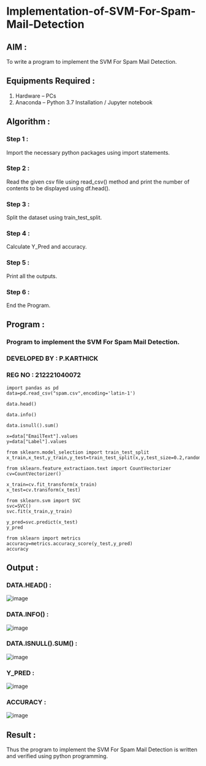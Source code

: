 # Implementation-of-SVM-For-Spam-Mail-Detection

## AIM :

To write a program to implement the SVM For Spam Mail Detection.

## Equipments Required :

1. Hardware – PCs
2. Anaconda – Python 3.7 Installation / Jupyter notebook

## Algorithm :

### Step 1 :

Import the necessary python packages using import statements.

### Step 2 :

Read the given csv file using read_csv() method and print the number of contents to be displayed using df.head().

### Step 3 :

Split the dataset using train_test_split.

### Step 4 :

Calculate Y_Pred and accuracy.

### Step 5 :

Print all the outputs.

### Step 6 :

End the Program.

## Program :

### Program to implement the SVM For Spam Mail Detection.
### DEVELOPED BY : P.KARTHICK
### REG NO : 212221040072

```
import pandas as pd
data=pd.read_csv("spam.csv",encoding='latin-1')

data.head()

data.info()

data.isnull().sum()

x=data["EmailText"].values
y=data["Label"].values

from sklearn.model_selection import train_test_split
x_train,x_test,y_train,y_test=train_test_split(x,y,test_size=0.2,random_state=0)

from sklearn.feature_extractiaon.text import CountVectorizer
cv=CountVectorizer()

x_train=cv.fit_transform(x_train)
x_test=cv.transform(x_test)

from sklearn.svm import SVC
svc=SVC()
svc.fit(x_train,y_train)

y_pred=svc.predict(x_test)
y_pred

from sklearn import metrics
accuracy=metrics.accuracy_score(y_test,y_pred)
accuracy
```

## Output :

### DATA.HEAD() :

![image](https://github.com/Abrinnisha6/Implementation-of-SVM-For-Spam-Mail-Detection/assets/118889454/0790abe8-f9d2-47bb-aa6f-97ec8c19fc6a)

### DATA.INFO() :

![image](https://github.com/Abrinnisha6/Implementation-of-SVM-For-Spam-Mail-Detection/assets/118889454/b1da61ea-3463-480c-8615-11c3b7653442)

### DATA.ISNULL().SUM() :

![image](https://github.com/Abrinnisha6/Implementation-of-SVM-For-Spam-Mail-Detection/assets/118889454/feebc9f0-a882-4644-909b-4e11cd5986d3)

### Y_PRED :

![image](https://github.com/Abrinnisha6/Implementation-of-SVM-For-Spam-Mail-Detection/assets/118889454/de2c3b83-dd7e-4f3b-9522-1389ed1aa114)

### ACCURACY :

![image](https://github.com/Abrinnisha6/Implementation-of-SVM-For-Spam-Mail-Detection/assets/118889454/95c9f6db-2a57-44c5-ac81-d41a47190c82)


## Result :

Thus the program to implement the SVM For Spam Mail Detection is written and verified using python programming.
